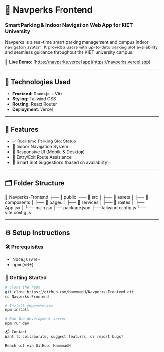 # 🚗 Navperks Frontend

### Smart Parking & Indoor Navigation Web App for KIET University

Navperks is a real-time smart parking management and campus indoor navigation system. It provides users with up-to-date parking slot availability and seamless guidance throughout the KIET university campus.

🔗 **Live Demo**: [https://navperks.vercel.app](https://navperks.vercel.app)

---

## 🔧 Technologies Used

- **Frontend**: React.js + Vite
- **Styling**: Tailwind CSS
- **Routing**: React Router
- **Deployment**: Vercel

---

## 🎯 Features

- ✅ Real-time Parking Slot Status
- 🧭 Indoor Navigation System
- 📱 Responsive UI (Mobile & Desktop)
- 🚪 Entry/Exit Route Assistance
- 🧠 Smart Slot Suggestions (based on availability)

---

## 🗂️ Folder Structure

📁 Navperks-Frontend
├── 📁 public
├── 📁 src
│ ├── 📁 assets
│ ├── 📁 components
│ ├── 📁 pages
│ ├── 📁 services
│ ├── 📁 routes
│ ├── App.jsx
│ └── main.jsx
├── package.json
├── tailwind.config.js
└── vite.config.js


---

## ⚙️ Setup Instructions

### 🛠️ Prerequisites

- Node.js (v14+)
- npm (v6+)

### 🚀 Getting Started

```bash
# Clone the repo
git clone https://github.com/HammmadH/Navperks-Frontend.git
cd Navperks-Frontend

# Install dependencies
npm install

# Run the development server
npm run dev

📬 Contact
Want to collaborate, suggest features, or report bugs?

Reach out via GitHub: HammmadH
